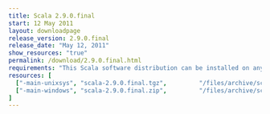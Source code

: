 ```yaml
---
title: Scala 2.9.0.final
start: 12 May 2011
layout: downloadpage
release_version: 2.9.0.final
release_date: "May 12, 2011"
show_resources: "true"
permalink: /download/2.9.0.final.html
requirements: "This Scala software distribution can be installed on any Unix-like or Windows system. It requires the Java runtime version 1.6 or later, which can be downloaded <a href='http://www.java.com/'>here</a>."
resources: [
  ["-main-unixsys", "scala-2.9.0.final.tgz",         "/files/archive/scala-2.9.0.final.tgz",         "Mac OS X, Unix, Cygwin",  "25 MB"],
  ["-main-windows", "scala-2.9.0.final.zip",         "/files/archive/scala-2.9.0.final.zip",         "Windows",                 "25 MB"]
]
---
```




